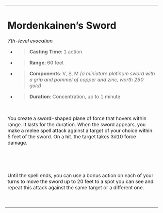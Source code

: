 <table><tbody><tr class="odd"><td><h1 id="mordenkainens-sword"><strong>Mordenkainen’s Sword</strong></h1><p><em>7th-level evocation</em></p><ul><li><blockquote><p><strong>Casting Time:</strong> 1 action</p></blockquote></li><li><blockquote><p><strong>Range</strong>: 60 feet</p></blockquote></li><li><blockquote><p><strong>Components</strong>: V, S, M <em>(a miniature platinum sword with a grip and pommel of copper and zinc, worth 250 gold)</em></p></blockquote></li><li><blockquote><p><strong>Duration</strong>: Concentration, up to 1 minute</p></blockquote></li></ul><p> </p><p>You create a sword-shaped plane of force that hovers within range. It lasts for the duration. When the sword appears, you make a melee spell attack against a target of your choice within 5 feet of the sword. On a hit. the target takes 3d10 force damage.</p><p> </p><p> </p><p>Until the spell ends, you can use a bonus action on each of your turns to move the sword up to 20 feet to a spot you can see and repeat this attack against the same target or a different one.</p><p> </p></td></tr></tbody></table>